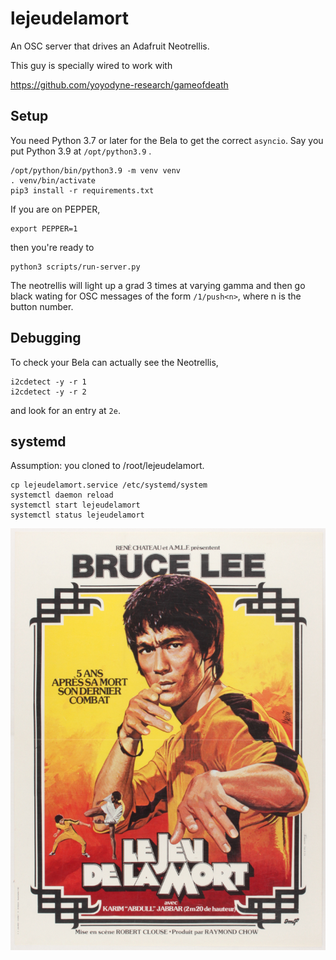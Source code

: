 # lejeudelamort

An OSC server that drives an Adafruit Neotrellis.

This guy is specially wired to work with

https://github.com/yoyodyne-research/gameofdeath

## Setup

You need Python 3.7 or later for the Bela to get the correct `asyncio`.
Say you put Python 3.9 at `/opt/python3.9` .

    /opt/python/bin/python3.9 -m venv venv
    . venv/bin/activate
    pip3 install -r requirements.txt

If you are on PEPPER,

    export PEPPER=1

then you're ready to

    python3 scripts/run-server.py

The neotrellis will light up a grad 3 times at varying gamma and then go black wating for OSC messages of the form `/1/push<n>`, where n is the button number.

## Debugging

To check your Bela can actually see the Neotrellis,

```
i2cdetect -y -r 1
i2cdetect -y -r 2
```

and look for an entry at `2e`.

## systemd

Assumption: you cloned to /root/lejeudelamort.

    cp lejeudelamort.service /etc/systemd/system
    systemctl daemon reload
    systemctl start lejeudelamort
    systemctl status lejeudelamort


![Bruce](etc/legod.jpg)
